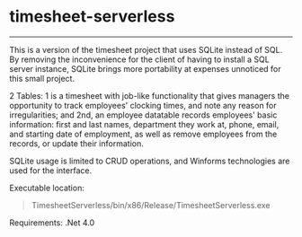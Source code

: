 # timesheet-serverless 
-----------------------------------------------------------------------
This is a version of the timesheet project that uses SQLite instead of SQL. By removing the inconvenience for the client of having to install a SQL server instance, SQLite brings more portability at expenses unnoticed for this small project.

2 Tables: 1 is a timesheet with job-like functionality that gives managers the opportunity to track employees' clocking times, and note any reason for irregularities; and 2nd, an employee datatable records employees' basic information: first and last names, department they work at, phone, email, and starting date of employment, as well as remove employees from the records, or update their information.

SQLite usage is limited to CRUD operations, and Winforms technologies are used for the interface.

Executable location:
> TimesheetServerless/bin/x86/Release/TimesheetServerless.exe

Requirements: .Net 4.0
